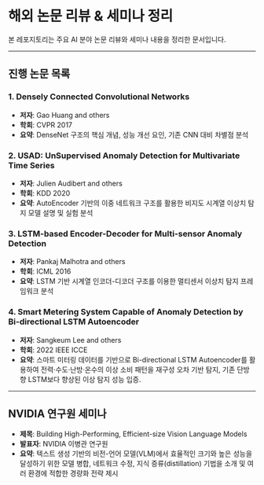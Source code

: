 # 해외 논문 리뷰 & 세미나 정리

본 레포지토리는 주요 AI 분야 논문 리뷰와 세미나 내용을 정리한 문서입니다.  


---

##  진행 논문 목록

### 1. Densely Connected Convolutional Networks  
- **저자**: Gao Huang and others  
- **학회**: CVPR 2017  
- **요약**: DenseNet 구조의 핵심 개념, 성능 개선 요인, 기존 CNN 대비 차별점 분석

### 2. USAD: UnSupervised Anomaly Detection for Multivariate Time Series  
- **저자**: Julien Audibert and others  
- **학회**: KDD 2020  
- **요약**: AutoEncoder 기반의 이중 네트워크 구조를 활용한 비지도 시계열 이상치 탐지 모델 설명 및 실험 분석

### 3. LSTM-based Encoder-Decoder for Multi-sensor Anomaly Detection  
- **저자**: Pankaj Malhotra and others  
- **학회**: ICML 2016 
- **요약**: LSTM 기반 시계열 인코더-디코더 구조를 이용한 멀티센서 이상치 탐지 프레임워크 분석

### 4. Smart Metering System Capable of Anomaly Detection by Bi-directional LSTM Autoencoder
- **저자**: Sangkeum Lee and others  
- **학회**: 2022 IEEE ICCE  
- **요약**: 스마트 미터링 데이터를 기반으로 Bi-directional LSTM Autoencoder를 활용하여 전력·수도·난방·온수의 이상 소비 패턴을 재구성 오차 기반 탐지, 기존 단방향 LSTM보다 향상된 이상 탐지 성능 입증.


---

##  NVIDIA 연구원 세미나

- **제목**: Building High-Performing, Efficient-size Vision Language Models  
- **발표자**: NVIDIA 이병관 연구원  
- **요약**: 텍스트 생성 기반의 비전-언어 모델(VLM)에서 효율적인 크기와 높은 성능을 달성하기 위한 모델 병합, 네트워크 수정, 지식 증류(distillation) 기법을 소개 및 여러 환경에 적합한 경량화 전략 제시

